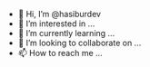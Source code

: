 - 👋 Hi, I’m @hasiburdev
- 👀 I’m interested in ...
- 🌱 I’m currently learning ...
- 💞️ I’m looking to collaborate on ...
- 📫 How to reach me ...

<!---
hasiburdev/hasiburdev is a ✨ special ✨ repository because its `README.md` (this file) appears on your GitHub profile.
You can click the Preview link to take a look at your changes.
--->
